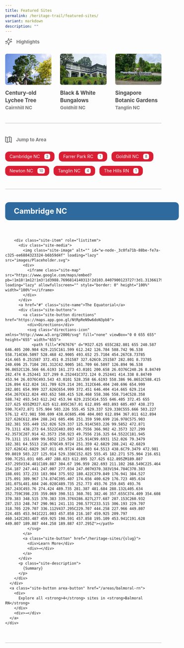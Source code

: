```yaml
---
title: Featured Sites
permalink: /heritage-trail/featured-sites/
variant: markdown
description: ""
---
```

<div class="content-container">
  <div class="highlights-section">
    <div class="section-header-wrapper">
      <svg viewBox="0 0 22 22" xmlns="http://www.w3.org/2000/svg" id="highlights-icon">
        <defs>
          <style>
            .cls-1 {
              fill: none;
              stroke: #767676;
              stroke-linecap: round;
              stroke-linejoin: round;
              stroke-width: 2px;
            }
          </style>
        </defs>
        <g id="Layer_1-2">
          <path d="m8.94,14.5c-.18-.7-.73-1.26-1.44-1.44l-6.14-1.58c-.27-.08-.42-.35-.34-.62.05-.17.18-.3.34-.34l6.14-1.58c.7-.18,1.25-.73,1.44-1.44l1.58-6.14c.07-.27.35-.42.62-.35.17.05.3.18.35.35l1.58,6.14c.18.7.73,1.26,1.44,1.44l6.14,1.58c.27.07.42.35.35.61-.05.17-.18.3-.35.35l-6.14,1.58c-.7.18-1.26.73-1.44,1.44l-1.58,6.14c-.07.27-.35.42-.62.35-.17-.05-.3-.18-.35-.35l-1.58-6.14Z" class="cls-1"></path>
          <path d="m19,2v4" class="cls-1"></path>
          <path d="m21,4h-4" class="cls-1"></path>
          <path d="m3,16v2" class="cls-1"></path>
          <path d="m4,17H2" class="cls-1"></path>
        </g>
      </svg>
      <div class="section-header">Highlights</div>
    </div>
    <div class="featured-grid w-dyn-items" role="list">
      <div role="listitem">
        <a class="highlights-item w-inline-block" href="#">
          <img class="highlights-image w-dyn-bind-empty" alt="Highlight item thumbnail" loading="lazy" src="/images/century_old_lychee_tree.jpg">
          <div class="highlight-info">
            <p class="highlight-name">Century-old Lychee Tree</p>
            <p class="highlight-subheader">Cairnhill NC</p>
          </div>
        </a>
      </div>
      <div role="listitem">
        <a class="highlights-item w-inline-block" href="#">
          <img class="highlights-image w-dyn-bind-empty" alt="Highlight item thumbnail" loading="lazy" src="/images/black_white_bungalows.jpg">
          <div class="highlight-info">
            <p class="highlight-name">Black &amp; White Bungalows</p>
            <p class="highlight-subheader">Goldhill NC</p>
          </div>
        </a>
      </div>
      <div role="listitem">
        <a class="highlights-item w-inline-block" href="#">
          <img class="highlights-image" alt="Highlight item thumbnail" loading="lazy" src="/images/singapore_botanic_gardens.jpg">
          <div class="highlight-info">
            <p class="highlight-name">Singapore Botanic Gardens</p>
            <p class="highlight-subheader">Tanglin NC</p>
          </div>
        </a>
      </div>
    </div>
  </div>
  <div class="separator"></div>
  <div class="area-section">
    <div class="section-header-wrapper">
      <svg xmlns="http://www.w3.org/2000/svg" fill="none" viewBox="0 0 768 768" height="768" width="768" id="area-icon">
        <path fill="#767676" d="M469.333 103.111L469.333 593.778L298.666 664.889L298.666 174.222L469.333 103.111ZM554.667 103.111L682.667 156.444L682.667 647.111L554.667 593.778L554.667 103.111ZM213.333 174.222L213.333 664.889L85.333 611.556L85.3329 120.889L213.333 174.222ZM768 192L768 106.667L512 -4.47605e-05L256 106.667L-6.71407e-05 0L-5.96806e-05 85.333L8.19194 88.746L-5.93823e-05 88.746L-9.32512e-06 661.333L256 768L512 661.333L768 768L768 192Z"></path>
      </svg>
      <div class="section-header">Jump to Area</div>
    </div>
    <div class="area-wrapper" role="list">
      <div role="listitem">
        <a class="area-badge" data-src="" href="#cambridge-nc">
          <p class="area-badge-name">Cambridge NC</p>
          <div class="area-count">3</div>
        </a>
      </div>
      <div role="listitem">
        <a class="area-badge" data-src="" href="#farrer-park-rc">
          <p class="area-badge-name">Farrer Park RC</p>
          <div class="area-count">1</div>
        </a>
      </div>
      <div role="listitem">
        <a class="area-badge" data-src="" href="goldhill-nc">
          <p class="area-badge-name">Goldhill NC</p>
          <div class="area-count">8</div>
        </a>
      </div>
      <div role="listitem">
        <a class="area-badge" data-src="" href="newton-nc">
          <p class="area-badge-name">Newton NC</p>
          <div class="area-count">10</div>
        </a>
      </div>
      <div role="listitem">
        <a class="area-badge" data-src="" href="tanglin-nc">
          <p class="area-badge-name">Tanglin NC</p>
          <div class="area-count">4</div>
        </a>
      </div>
      <div role="listitem">
        <a class="area-badge" data-src="" href="the-hills-rn">
          <p class="area-badge-name">The Hills RN</p>
          <div class="area-count">1</div>
        </a>
      </div>
    </div>
  </div>
  <div class="separator"></div>
  <div role="list">
    <div role="listitem">
      <div class="area-item">
        <a class="area-heading" id="cambridge-nc" href="/heritage-trail/cambridge-nc">Cambridge NC
        </a>
        
        <div class="site-item" role="listitem">
          <div class="site-media">
            <img class="site-image" alt="" id="w-node-_3c0fa71b-88be-fe7a-c325-ee6884323324-b6b59d4f" loading="lazy" src="images/Placeholder.svg">
            <div>
              <iframe class="site-map" src="https://www.google.com/maps/embed?pb=!1m18!1m12!1m3!1d3988.7696814140313!2d103.8407900123727!3d1.3136617986683534!2m3!1f0!2f0!3f0!3m2!1i1024!2i768!4f13.1!3m3!1m2!1s0x31da19f9a8217797%3A0x5155039453d4ccf7!2s151%20Stevens%20Rd%2C%20Singapore%20257872!5e0!3m2!1sen!2sjp!4v1729889817627!5m2!1sen!2sjp" loading="lazy" allowfullscreen="" style="border: 0" height="100%" width="100%"></iframe>
            </div>
          </div>
          <a href="#" class="site-name">The Equatorial</a>
          <div class="site-buttons">
            <a class="site-button directions" href="https://maps.app.goo.gl/NtRpReN9w6doN3pb8">
              <div>Directions</div>
              <svg class="directions-icon" xmlns="http://www.w3.org/2000/svg" fill="none" viewBox="0 0 655 655" height="655" width="655">
                <path fill="#767676" d="M327.625 655C282.801 655 240.587 646.405 200.984 629.215C161.599 612.242 126.784 588.742 96.538 558.714C66.5097 528.468 42.9005 493.652 25.7104 454.267C8.73785 414.665 0.251587 372.451 0.251587 327.626C0.251587 282.801 8.73785 240.696 25.7104 201.312C42.9005 161.709 66.5097 126.894 96.538 96.8652C126.566 66.6193 161.273 43.0101 200.658 26.0376C240.26 8.84749 282.474 0.252441 327.299 0.252441C372.124 0.252441 414.338 8.84749 453.94 26.0376C493.543 43.0101 528.358 66.6193 558.386 96.8652C588.415 126.894 612.024 161.709 629.214 201.312C646.404 240.696 654.999 282.801 654.999 327.626C654.999 372.451 646.404 414.665 629.214 454.267C612.024 493.652 588.415 528.468 558.386 558.714C528.358 588.742 493.543 612.242 453.94 629.215C414.555 646.405 372.45 655 327.625 655ZM327.625 612.895C367.01 612.895 403.893 605.497 438.273 590.7C472.871 575.904 503.226 555.45 529.337 529.338C555.666 503.227 576.12 472.981 590.699 438.6C605.496 404.003 612.894 367.011 612.894 327.626C612.894 288.241 605.496 251.359 590.699 216.978C575.903 182.381 555.449 152.026 529.337 125.914C503.226 99.5852 472.871 79.1311 438.273 64.5522C403.893 49.7556 366.902 42.3573 327.299 42.3573C287.914 42.3573 250.923 49.7556 216.325 64.5522C181.945 79.1311 151.699 99.5852 125.587 125.914C99.6931 152.026 79.3479 182.381 64.5513 216.978C49.9724 251.359 42.6829 288.241 42.6829 327.626C42.6829 367.011 49.9724 404.003 64.5513 438.6C79.3479 472.981 99.8019 503.227 125.914 529.338C152.025 555.45 182.271 575.904 216.651 590.7C251.031 605.497 288.023 612.895 327.625 612.895ZM189.887 437.295V334.481C189.887 304.67 196.959 282.693 211.102 268.549C225.464 254.187 247.441 247.007 277.034 247.007H370.383V194.784C370.383 188.691 372.233 183.904 375.932 180.422C379.849 176.941 384.527 175.091 389.967 174.874C395.407 174.656 400.629 176.723 405.634 181.075L481.684 246.028C489.735 252.773 493.76 259.845 493.76 267.243C493.76 274.424 489.735 281.387 481.684 288.132L405.634 352.759C398.235 359.069 390.511 360.701 382.46 357.655C374.409 354.608 370.383 348.515 370.383 339.376V286.827L277.687 287.153C260.932 287.153 248.747 290.961 241.131 298.577C233.515 306.193 229.707 318.705 229.707 336.112V437.295C229.707 444.258 227.966 449.807 224.485 453.941C221.003 457.858 216.107 459.925 209.797 460.142C203.487 459.925 198.591 457.858 195.109 453.941C191.628 449.807 189.887 444.258 189.887 437.295Z"></path>
              </svg>
            </a>
            <a class="site-button" href="/heritage-sites/{slug}">
              <div>Learn More</div>
              <div>→</div>
            </a>
          </div>
          <p class="site-description">
            {Summary}
          </p>
        </div>
      </div>
      <a class="site-button area-button" href="/areas/balmoral-rn">
        <div>
          Explore all <strong>4</strong> sites in <strong>Balmoral RN</strong>
        </div>
        <div>→</div>
      </a>
    </div>
  </div>
</div>

<style>
  /* Base Layout */
  .content-container {
    display: flex;
    flex: 1;
    flex-flow: column;
    grid-column-gap: 42px;
    grid-row-gap: 42px;
  }

  /* Common Section Styles */
  .section-header-wrapper {
    display: flex;
    align-items: center;
    grid-column-gap: 14px;
    grid-row-gap: 14px;
  }

  .section-header {
    color: #767676;
    font-size: 15px;
    font-weight: 700;
    line-height: 15px;
  }

  .highlights-section,
  .area-section {
    display: flex;
    flex-flow: column;
    grid-column-gap: 28px;
    grid-row-gap: 28px;
  }

  /* Icons */
  #highlights-icon {
    width: 22px;
    height: 22px;
  }

  #area-icon,
  .icon,
  .directions-icon {
    width: 21px;
    height: 21px;
  }

  /* Highlights Section */
  .featured-grid {
    display: grid;
    grid-template-columns: 1fr 1fr 1fr;
    grid-auto-columns: 1fr;
    grid-template-rows: auto;
    grid-column-gap: 28px;
    grid-row-gap: 28px;
  }

  .highlights-item {
    display: flex;
    flex-flow: column;
    grid-column-gap: 14px;
    grid-row-gap: 14px;
    color: #484848 !important;
    text-decoration: none !important;
    transition: opacity 0.2s;
    margin: 0 !important;
  }

  .highlights-item:hover {
    opacity: 0.8;
  }

  .highlights-image {
    width: 100%;
    aspect-ratio: 3 / 2;
    object-fit: cover;
    border-radius: 6px;
  }

  .highlight-info {
    display: flex;
    flex-flow: column;
    grid-column-gap: 4px;
    grid-row-gap: 4px;
    margin: 0 !important;
  }

  .highlight-name {
    font-size: 17px;
    font-weight: 700;
    line-height: 24px !important;
    margin: 0 !important;
  }

  .highlight-subheader {
    color: #767676;
    font-size: 15px;
    font-weight: 700;
    line-height: 15px !important;
    margin: 0 !important;
  }

  /* Area Section */
  .area-wrapper {
    display: flex;
    flex-direction: row;
    flex-wrap: wrap;
    grid-column-gap: 14px;
    grid-row-gap: 14px;
    width: 100% !important;
  }

  .area-badge {
    grid-column-gap: 14px;
    grid-row-gap: 14px;
    color: #fff !important;
    cursor: pointer;
    background-color: #da1f34;
    border-radius: 12px;
    justify-content: space-between;
    align-items: center !important;
    padding: 7px 14px;
    line-height: 24px !important;
    text-decoration: none;
    transition: opacity 0.2s;
    display: flex;
    position: relative;
    text-decoration: none !important;
    margin: 0 !important;
  }

  .area-badge:hover {
    opacity: 0.8;
  }

  .area-badge-name {
    line-height: 0;
    margin: 0 !important;
  }

  .area-count {
    display: flex;
    justify-content: center;
    align-items: center;
    background-color: #fff;
    border-radius: 6px;
    color: #484848;
    font-size: 12px;
    line-height: 12px;
    padding: 3px 6px;
    height: 100%;
  }

  .area-heading {
    display: flex;
    width: 100%;
    padding: 14px 28px;
    background-color: #2e6a9e;
    border-radius: 12px;
    color: #fff !important;
    font-size: 24px;
    font-weight: 700;
    line-height: 30px;
    text-decoration: none !important;
    transition: opacity 0.2s;
    cursor: pointer;
    margin: 0 !important;
  }

  .area-heading:hover {
    opacity: 0.8;
  }

  .area-item {
    display: flex;
    flex-flow: column;
    grid-column-gap: 42px;
    grid-row-gap: 42px;
    border-bottom: 1px solid rgba(118, 118, 118, 0.5);
    padding-bottom: 42px;
  }

  .area-list {
    display: flex;
    flex-flow: column;
    grid-column-gap: 42px;
    grid-row-gap: 42px;
  }

  /* Site Components */
  .site-item {
    display: flex;
    flex-flow: column;
    grid-column-gap: 28px;
    grid-row-gap: 28px;
  }

  .site-item.area-view {
    border-bottom: 1px solid rgba(118, 118, 118, 0.5);
    padding-bottom: 42px;
  }

  .site-media {
    display: flex;
    flex-flow: column;
    grid-column-gap: 16px;
    grid-row-gap: 16px;
    justify-content: center;
  }

  .site-image {
    width: 100%;
    aspect-ratio: 16 / 9;
    object-fit: cover;
    border-radius: 12px !important;
  }

  .site-map {
    height: 140px;
    border-radius: 12px;
    overflow: hidden;
  }

  .site-name {
    margin: 0 !important;
    font-size: 28px;
    font-weight: 700;
    line-height: 36px;
    text-decoration: none !important;
    color: #484848 !important;
  }

  .site-link {
    color: #484848;
    text-decoration: none;
  }

  .site-buttons {
    display: grid;
    grid-template-columns: 1fr 1fr;
    grid-template-rows: auto;
    grid-column-gap: 14px;
    grid-row-gap: 14px;
  }

  .site-button {
    display: flex;
    padding: 14px 28px;
    border-radius: 12px;
    text-decoration: none !important;
    transition: opacity 0.2s;
    cursor: pointer;
    justify-content: space-between;
    background-color: #da1f34;
    color: #fff !important;
    position: relative;
    margin: 0 !important;
  }

  .site-button:hover {
    opacity: 0.8;
  }

  .site-button.directions {
    display: flex;
    justify-content: space-between;
    color: #767676 !important;
    background-color: transparent;
    border: 1px solid #767676;
  }

  .site-description {
    margin: 0 !important;
  }

  .area-button {
    display: flex;
    color: #fff !important;
    padding: 18px 28px;
  }

  .area-button strong {
    color: #fff !important;
  }

  /* Utilities */
  .separator {
    height: 1px;
    background-color: #767676;
    opacity: 0.5;
  }

  .arrow {
    position: absolute;
    right: 28px;
  }

  /* Media Queries */
  @media (max-width: 768px) {
    .featured-grid {
      grid-template-columns: 1fr 1fr;
    }
  }

  @media (max-width: 480px) {
    .featured-grid {
      grid-template-columns: 1fr;
    }

    .site-buttons {
      display: flex;
      flex-flow: column;
    }
  }
</style>
